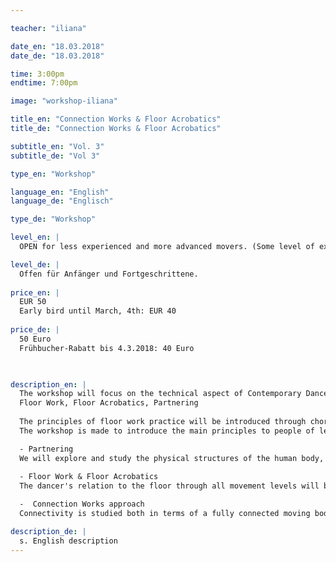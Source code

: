 ```yaml
---

teacher: "iliana"

date_en: "18.03.2018"
date_de: "18.03.2018"

time: 3:00pm
endtime: 7:00pm

image: "workshop-iliana"

title_en: "Connection Works & Floor Acrobatics"
title_de: "Connection Works & Floor Acrobatics"

subtitle_en: "Vol. 3"
subtitle_de: "Vol 3"

type_en: "Workshop"

language_en: "English"
language_de: "Englisch"

type_de: "Workshop"

level_en: |
  OPEN for less experienced and more advanced movers. (Some level of experience in Contemporary Dance is required)  

level_de: |
  Offen für Anfänger und Fortgeschrittene. 
  
price_en: |
  EUR 50    
  Early bird until March, 4th: EUR 40
  
price_de: |
  50 Euro  
  Frühbucher-Rabatt bis 4.3.2018: 40 Euro
    


description_en: |
  The workshop will focus on the technical aspect of Contemporary Dance and on the elements presented:  
  Floor Work, Floor Acrobatics, Partnering  
  
  The principles of floor work practice will be introduced through choreographed phrases. The study of organic movement, connectivity, fluidity and awareness will be practiced throughout our movement tasks, partnering work and improvisation dances.
  The workshop is made to introduce the main principles to people of less experience and to challenge the Improvisation spaces and partnering skills of more experienced movers.  

  - Partnering  
  We will explore and study the physical structures of the human body, and how they can be used to support physical interaction: weight sharing, lifts, rolls, slides, simple touch communication, joints' support, effective body postures. In the workshop we will learn from specific examples/phrases, but also take time to explore further the ideas and possibilities with our partners.  
  
  - Floor Work & Floor Acrobatics  
  The dancer's relation to the floor through all movement levels will be developed, using multiple floor-work patterns and phrases. Using levers and clear pathways, building up a vocabulary that can be used in further understanding the mechanics of movement. Handstands basics, building-strength exercises and different variations of handstands will be practiced. We will work on integrating the floor acrobatics we learn into our dance in and out the floor.  

  -  Connection Works approach  
  Connectivity is studied both in terms of a fully connected moving body and of a mover in a state of full connection with their environment. How the body moves in its full awareness, connecting and interacting with its environment - the other people, the space, the floor- and its own inner state at the same time. Spatial and body awareness, together with connectivity practice, helps to develop a unified physical and mental consciousness, thus a moving body in its full consciousness expressing itself in space and time.

description_de: |
  s. English description
---
```



